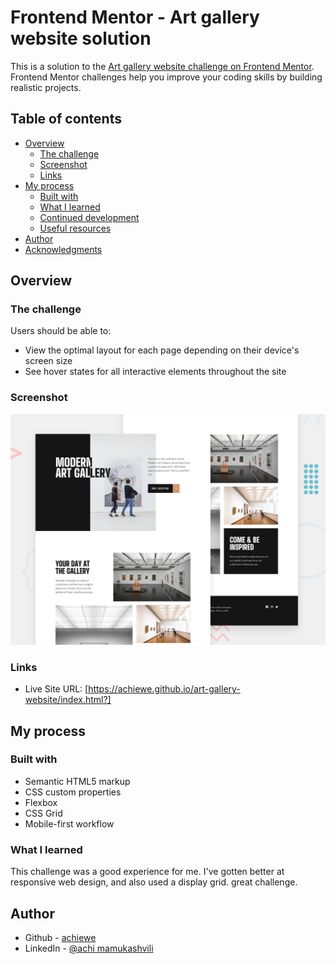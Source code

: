 # Frontend Mentor - Art gallery website solution

This is a solution to the [Art gallery website challenge on Frontend Mentor](https://www.frontendmentor.io/challenges/art-gallery-website-yVdrZlxyA). Frontend Mentor challenges help you improve your coding skills by building realistic projects. 

## Table of contents

- [Overview](#overview)
  - [The challenge](#the-challenge)
  - [Screenshot](#screenshot)
  - [Links](#links)
- [My process](#my-process)
  - [Built with](#built-with)
  - [What I learned](#what-i-learned)
  - [Continued development](#continued-development)
  - [Useful resources](#useful-resources)
- [Author](#author)
- [Acknowledgments](#acknowledgments)

## Overview

### The challenge

Users should be able to:

- View the optimal layout for each page depending on their device's screen size
- See hover states for all interactive elements throughout the site

### Screenshot

![](./assets/preview.jpg)


### Links

- Live Site URL: [https://achiewe.github.io/art-gallery-website/index.html?]

## My process

### Built with

- Semantic HTML5 markup
- CSS custom properties
- Flexbox
- CSS Grid
- Mobile-first workflow


### What I learned
This challenge was a good experience for me. I've gotten better at responsive web design, and also used a display grid. great challenge. 

## Author

- Github - [achiewe](https://github.com/achiewe?tab=repositories)
- LinkedIn - [@achi mamukashvili](https://www.linkedin.com/in/achi-mamukashvili-721928263/)

